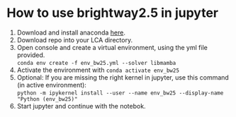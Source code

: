 # How to use brightway2.5 in jupyter
1. Download and install anaconda [here](https://www.anaconda.com/download/success).
2. Download repo into your LCA directory.
3. Open console and create a virtual environment, using the yml file provided.  
```conda env create -f env_bw25.yml --solver libmamba```
4. Activate the environment with
```conda activate env_bw25```
5. Optional: If you are missing the right kernel in jupyter, use this command (in active environment):  
```python -m ipykernel install --user --name env_bw25 --display-name "Python (env_bw25)"```
6. Start jupyter and continue with the notebok.
